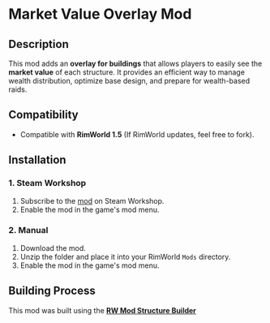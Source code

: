 # Market Value Overlay Mod

## Description
This mod adds an **overlay for buildings** that allows players to easily see the **market value** of each structure. It provides an efficient way to manage wealth distribution, optimize base design, and prepare for wealth-based raids.

## Compatibility
- Compatible with **RimWorld 1.5** (If RimWorld updates, feel free to fork).

## Installation
### 1. Steam Workshop
1. Subscribe to the [mod](https://steamcommunity.com/sharedfiles/filedetails/?id=3346858002) on Steam Workshop.
2. Enable the mod in the game's mod menu.

### 2. Manual
1. Download the mod.
2. Unzip the folder and place it into your RimWorld `Mods` directory.
3. Enable the mod in the game's mod menu.

## Building Process
This mod was built using the [**RW Mod Structure Builder**](https://github.com/Peko7182/RimWorld-Mod-Structure-Builder)